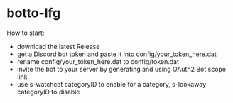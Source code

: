 # botto-lfg

How to start:
* download the latest Release
* get a Discord bot token and paste it into config/your_token_here.dat
* rename config/your_token_here.dat to config/token.dat
* invite the bot to your server by generating and using OAuth2 Bot scope link
* use s-watchcat categoryID to enable for a category, s-lookaway categoryID to disable
